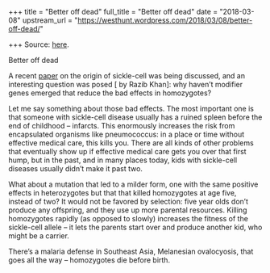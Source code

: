 +++
title = "Better off dead"
full_title = "Better off dead"
date = "2018-03-08"
upstream_url = "https://westhunt.wordpress.com/2018/03/08/better-off-dead/"

+++
Source: [here](https://westhunt.wordpress.com/2018/03/08/better-off-dead/).

Better off dead

A recent
[paper](https://westhunt.wordpress.com/2017/09/14/finding-the-source/)
on the origin of sickle-cell was being discussed, and an interesting
question was posed \[ by Razib Khan\]: why haven’t modifier genes
emerged that reduce the bad effects in homozygotes?

Let me say something about those bad effects. The most important one is
that someone with sickle-cell disease usually has a ruined spleen before
the end of childhood – infarcts. This enormously increases the risk from
encapsulated organisms like pneumococcus: in a place or time without
effective medical care, this kills you. There are all kinds of other
problems that eventually show up if effective medical care gets you over
that first hump, but in the past, and in many places today, kids with
sickle-cell diseases usually didn’t make it past two.

What about a mutation that led to a milder form, one with the same
positive effects in heterozygotes but that that killed homozygotes at
age five, instead of two? It would not be favored by selection: five
year olds don’t produce any offspring, and they use up more parental
resources. Killing homozygotes rapidly (as opposed to slowly) increases
the fitness of the sickle-cell allele – it lets the parents start over
and produce another kid, who might be a carrier.

There’s a malaria defense in Southeast Asia, Melanesian ovalocyosis,
that goes all the way – homozygotes die before birth.

